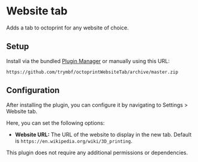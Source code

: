 # Website tab

Adds a tab to octoprint for any website of choice. 

## Setup

Install via the bundled [Plugin Manager](https://docs.octoprint.org/en/master/bundledplugins/pluginmanager.html)
or manually using this URL:

    https://github.com/trymbf/octoprintWebsiteTab/archive/master.zip

## Configuration

After installing the plugin, you can configure it by navigating to Settings > Website tab.

Here, you can set the following options:

- **Website URL:** The URL of the website to display in the new tab. Default is `https://en.wikipedia.org/wiki/3D_printing`.

This plugin does not require any additional permissions or dependencies.